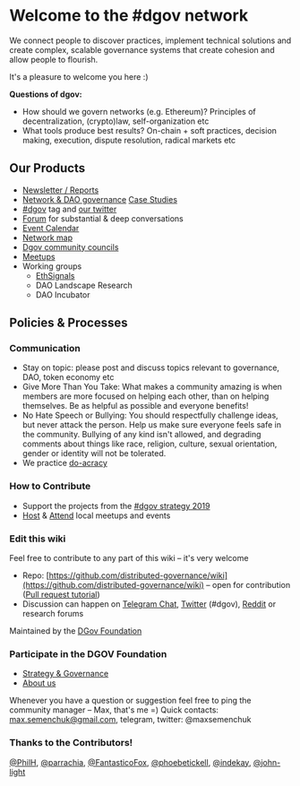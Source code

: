 # Welcome to the \#dgov network

We connect people to discover practices, implement technical solutions and create complex, scalable governance systems that create cohesion and allow people to flourish. 

It's a pleasure to welcome you here :\)

**Questions of dgov:**

* How should we govern networks \(e.g. Ethereum\)? Principles of decentralization, \(crypto\)law, self-organization etc
* What tools produce best results? On-chain + soft practices, decision making, execution, dispute resolution, radical markets etc

## Our Products

* [Newsletter / Reports](newsletter/)
* [Network & DAO governance](https://mapping.daolandscape.today/) [Case Studies](https://mapping.daolandscape.today/)
* [\#dgov](https://twitter.com/search?q=%23dgov&src=typd) tag and [our twitter](https://twitter.com/dgovearth)
* [Forum](https://earth.us18.list-manage.com/track/click?u=566b6b2a60e0829db656d3b34&id=ce349e1f74&e=7265fe9357) for substantial & deep conversations
* [Event Calendar](dgov-industry-landscape.md)
* [Network map](https://graphcommons.com/graphs/6a993e34-d8b0-4425-83ce-67c3560429e7?auto=true&svg=true)
* [Dgov community councils](councils.md)
* [Meetups](meetups.md)
* Working groups
  * [EthSignals](https://ethsignals.org/)
  * DAO Landscape Research
  * DAO Incubator

## Policies & Processes 

### Communication

* Stay on topic: please post and discuss topics relevant to governance, DAO, token economy etc
* Give More Than You Take: What makes a community amazing is when members are more focused on helping each other, than on helping themselves. Be as helpful as possible and everyone benefits!
* No Hate Speech or Bullying: You should respectfully challenge ideas, but never attack the person. Help us make sure everyone feels safe in the community. Bullying of any kind isn't allowed, and degrading comments about things like race, religion, culture, sexual orientation, gender or identity will not be tolerated.
* We practice [do-acracy](https://earth.us18.list-manage.com/track/click?u=566b6b2a60e0829db656d3b34&id=b9d4ac1cc6&e=7265fe9357)

### How to Contribute

* Support the projects from the [\#dgov strategy 2019]()
* [Host](http://forum.dgov.foundation/t/host-local-meetups/42) & [Attend](dgov-industry-landscape.md#events) local meetups and events

### Edit this wiki

Feel free to contribute to any part of this wiki – it's very welcome

* Repo: [https://github.com/distributed-governance/wiki](https://github.com/distributed-governance/wiki) – open for contribution \([Pull request tutorial](https://www.youtube.com/watch?v=IBYHohWm_5w)\)
* Discussion can happen on [Telegram Chat](https://dgov.foundation/#join), [Twitter](https://twitter.com/hashtag/dgov) \(\#dgov\), [Reddit](https://new.reddit.com/r/dgov/) or research forums

Maintained by the [DGov Foundation](https://dgov.foundation/)

### Participate in the DGOV Foundation

* [Strategy & Governance](foundation/strategy/)
* [About us](foundation/strategy/dgov-history.md)

Whenever you have a question or suggestion feel free to ping the community manager – Max, that's me =\) Quick contacts: [max.semenchuk@gmail.com](mailto:max.semenchuk@gmail.com), telegram, twitter: @maxsemenchuk

### Thanks to the Contributors!

[@PhilH](https://github.com/PhilH), [@parrachia](https://github.com/parrachia), [@FantasticoFox](https://github.com/FantasticoFox), [@phoebetickell](https://github.com/phoebetickell), [@indekay](https://github.com/indekay), [@john-light](https://github.com/john-light)

